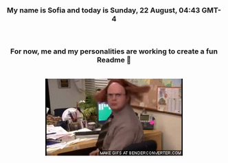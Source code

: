 


<div align="center">
<h3 >My name is Sofia and today is Sunday, 22 August, 04:43 GMT-4</h3><br>
<h3 >For now, me and my personalities are working to create a fun Readme 👋
</h3><br>
<img src='img/dwight.gif' alt='working...'/>
</div>
